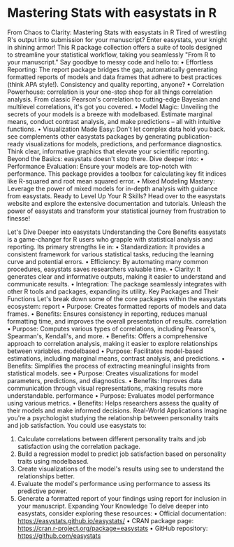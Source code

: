 
 # Mastering Stats with easystats in R
 
From Chaos to Clarity: Mastering Stats with easystats in R
Tired of wrestling R's output into submission for your manuscript? Enter easystats, your knight in shining armor!
This R package collection offers a suite of tools designed to streamline your statistical workflow, taking you seamlessly "From R to your manuscript."
Say goodbye to messy code and hello to:
•	Effortless Reporting: The report package bridges the gap, automatically generating formatted reports of models and data frames that adhere to best practices (think APA style!). Consistency and quality reporting, anyone?
•	Correlation Powerhouse: correlation is your one-stop shop for all things correlation analysis. From classic Pearson's correlation to cutting-edge Bayesian and multilevel correlations, it's got you covered.
•	Model Magic: Unveiling the secrets of your models is a breeze with modelbased. Estimate marginal means, conduct contrast analysis, and make predictions – all with intuitive functions.
•	Visualization Made Easy: Don't let complex data hold you back. see complements other easystats packages by generating publication-ready visualizations for models, predictions, and performance diagnostics. Think clear, informative graphics that elevate your scientific reporting.
Beyond the Basics:
easystats doesn't stop there. Dive deeper into:
•	Performance Evaluation: Ensure your models are top-notch with performance. This package provides a toolbox for calculating key fit indices like R-squared and root mean squared error.
•	Mixed Modeling Mastery: Leverage the power of mixed models for in-depth analysis with guidance from easystats.
Ready to Level Up Your R Skills?
Head over to the easystats website and explore the extensive documentation and tutorials. Unleash the power of easystats and transform your statistical journey from frustration to finesse!

 
 
Let's Dive Deeper into easystats
Understanding the Core Benefits
easystats is a game-changer for R users who grapple with statistical analysis and reporting. Its primary strengths lie in:
•	Standardization: It provides a consistent framework for various statistical tasks, reducing the learning curve and potential errors.
•	Efficiency: By automating many common procedures, easystats saves researchers valuable time.
•	Clarity: It generates clear and informative outputs, making it easier to understand and communicate results.
•	Integration: The package seamlessly integrates with other R tools and packages, expanding its utility.
Key Packages and Their Functions
Let's break down some of the core packages within the easystats ecosystem:
report
•	Purpose: Creates formatted reports of models and data frames.
•	Benefits: Ensures consistency in reporting, reduces manual formatting time, and improves the overall presentation of results.
correlation
•	Purpose: Computes various types of correlations, including Pearson's, Spearman's, Kendall's, and more.
•	Benefits: Offers a comprehensive approach to correlation analysis, making it easier to explore relationships between variables.
modelbased
•	Purpose: Facilitates model-based estimations, including marginal means, contrast analysis, and predictions.
•	Benefits: Simplifies the process of extracting meaningful insights from statistical models.
see
•	Purpose: Creates visualizations for model parameters, predictions, and diagnostics.
•	Benefits: Improves data communication through visual representations, making results more understandable.
performance
•	Purpose: Evaluates model performance using various metrics.
•	Benefits: Helps researchers assess the quality of their models and make informed decisions.
Real-World Applications
Imagine you're a psychologist studying the relationship between personality traits and job satisfaction. You could use easystats to:
1.	Calculate correlations between different personality traits and job satisfaction using the correlation package.
2.	Build a regression model to predict job satisfaction based on personality traits using modelbased.
3.	Create visualizations of the model's results using see to understand the relationships better.
4.	Evaluate the model's performance using performance to assess its predictive power.
5.	Generate a formatted report of your findings using report for inclusion in your manuscript.
Expanding Your Knowledge
To delve deeper into easystats, consider exploring these resources:
•	Official documentation: https://easystats.github.io/easystats/
•	CRAN package page: https://cran.r-project.org/package=easystats
•	GitHub repository: https://github.com/easystats

